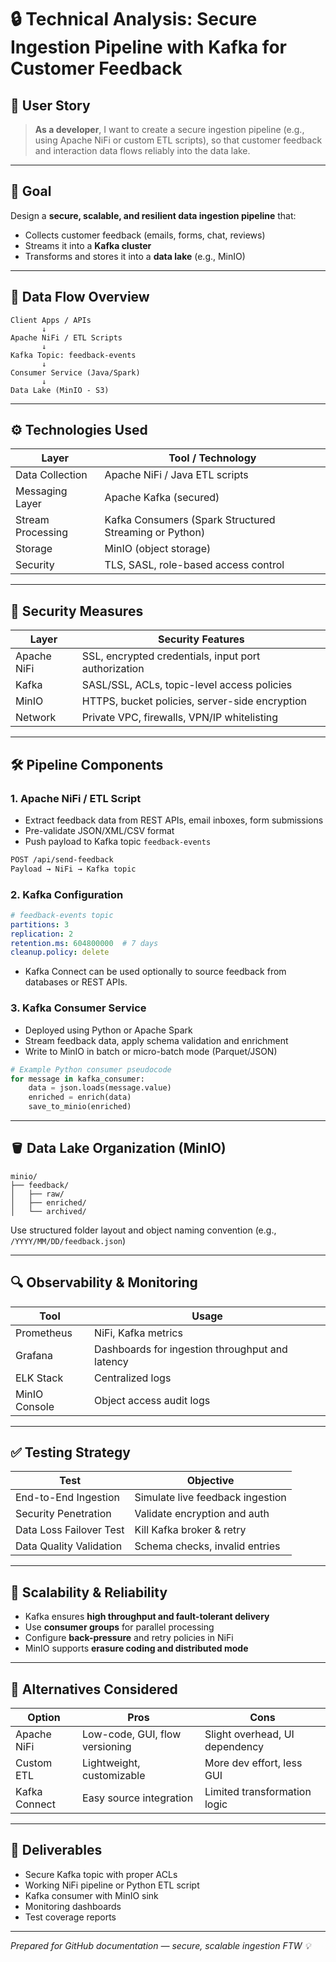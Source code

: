 # 🔒 Technical Analysis: Secure Ingestion Pipeline with Kafka for Customer Feedback

## 📌 User Story
> **As a developer**, I want to create a secure ingestion pipeline (e.g., using Apache NiFi or custom ETL scripts), so that customer feedback and interaction data flows reliably into the data lake.

---

## 🎯 Goal
Design a **secure, scalable, and resilient data ingestion pipeline** that:
- Collects customer feedback (emails, forms, chat, reviews)
- Streams it into a **Kafka cluster**
- Transforms and stores it into a **data lake** (e.g., MinIO)

---

## 🔁 Data Flow Overview

```
Client Apps / APIs
       ↓
Apache NiFi / ETL Scripts
       ↓
Kafka Topic: feedback-events
       ↓
Consumer Service (Java/Spark)
       ↓
Data Lake (MinIO - S3)
```

---

## ⚙️ Technologies Used

| Layer            | Tool / Technology                                      |
|------------------|--------------------------------------------------------|
| Data Collection  | Apache NiFi / Java ETL scripts                         |
| Messaging Layer  | Apache Kafka (secured)                                 |
| Stream Processing| Kafka Consumers (Spark Structured Streaming or Python) |
| Storage          | MinIO (object storage)                                 |
| Security         | TLS, SASL, role-based access control                   |

---

## 🔐 Security Measures

| Layer            | Security Features |
|------------------|-------------------|
| Apache NiFi      | SSL, encrypted credentials, input port authorization |
| Kafka            | SASL/SSL, ACLs, topic-level access policies |
| MinIO            | HTTPS, bucket policies, server-side encryption |
| Network          | Private VPC, firewalls, VPN/IP whitelisting |

---

## 🛠️ Pipeline Components

### 1. **Apache NiFi / ETL Script**
- Extract feedback data from REST APIs, email inboxes, form submissions
- Pre-validate JSON/XML/CSV format
- Push payload to Kafka topic `feedback-events`
```bash
POST /api/send-feedback
Payload → NiFi → Kafka topic
```

### 2. **Kafka Configuration**
```yaml
# feedback-events topic
partitions: 3
replication: 2
retention.ms: 604800000  # 7 days
cleanup.policy: delete
```

- Kafka Connect can be used optionally to source feedback from databases or REST APIs.

### 3. **Kafka Consumer Service**
- Deployed using Python or Apache Spark
- Stream feedback data, apply schema validation and enrichment
- Write to MinIO in batch or micro-batch mode (Parquet/JSON)

```python
# Example Python consumer pseudocode
for message in kafka_consumer:
    data = json.loads(message.value)
    enriched = enrich(data)
    save_to_minio(enriched)
```

---

## 🪣 Data Lake Organization (MinIO)

```
minio/
├── feedback/
│   ├── raw/
│   ├── enriched/
│   └── archived/
```

Use structured folder layout and object naming convention (e.g., `/YYYY/MM/DD/feedback.json`)

---

## 🔍 Observability & Monitoring

| Tool         | Usage |
|--------------|-------|
| Prometheus   | NiFi, Kafka metrics |
| Grafana      | Dashboards for ingestion throughput and latency |
| ELK Stack    | Centralized logs |
| MinIO Console| Object access audit logs |

---

## ✅ Testing Strategy

| Test                    | Objective                          |
|-------------------------|------------------------------------|
| End-to-End Ingestion    | Simulate live feedback ingestion   |
| Security Penetration    | Validate encryption and auth       |
| Data Loss Failover Test | Kill Kafka broker & retry          |
| Data Quality Validation | Schema checks, invalid entries     |

---

## 🚀 Scalability & Reliability

- Kafka ensures **high throughput and fault-tolerant delivery**
- Use **consumer groups** for parallel processing
- Configure **back-pressure** and retry policies in NiFi
- MinIO supports **erasure coding and distributed mode**

---

## 🧩 Alternatives Considered

| Option        | Pros                         | Cons                           |
|---------------|------------------------------|--------------------------------|
| Apache NiFi   | Low-code, GUI, flow versioning | Slight overhead, UI dependency |
| Custom ETL    | Lightweight, customizable     | More dev effort, less GUI      |
| Kafka Connect | Easy source integration       | Limited transformation logic   |

---

## 📘 Deliverables

- Secure Kafka topic with proper ACLs
- Working NiFi pipeline or Python ETL script
- Kafka consumer with MinIO sink
- Monitoring dashboards
- Test coverage reports

---

*Prepared for GitHub documentation — secure, scalable ingestion FTW 💡*
